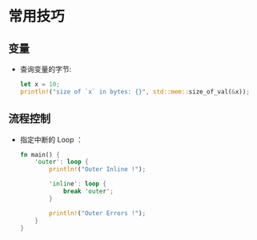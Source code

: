 # 常用技巧

## 变量

- 查询变量的字节:

  ```rust
  let x = 10;
  println!("size of `x` in bytes: {}", std::mem::size_of_val(&x));
  ```

## 流程控制

- 指定中断的 Loop ：

  ```rust
  fn main() {
      'outer': loop {
          println!("Outer Inline !");

          'inline': loop {
              break 'outer';
          }

          println!("Outer Errors !");
      }
  }
  ```
